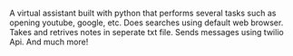 A virtual assistant built with python that performs several tasks such as opening youtube, google, etc. Does searches using default web browser.
Takes and retrives notes in seperate txt file. Sends messages using twilio Api. And much more!
